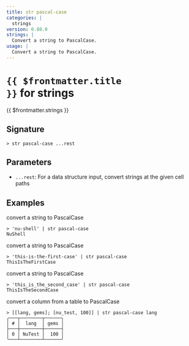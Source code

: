 ```yaml
---
title: str pascal-case
categories: |
  strings
version: 0.80.0
strings: |
  Convert a string to PascalCase.
usage: |
  Convert a string to PascalCase.
---
```


# <code>{{ $frontmatter.title }}</code> for strings

<div class='command-title'>{{ $frontmatter.strings }}</div>

## Signature

```> str pascal-case ...rest```

## Parameters

 -  `...rest`: For a data structure input, convert strings at the given cell paths

## Examples

convert a string to PascalCase
```shell
> 'nu-shell' | str pascal-case
NuShell
```

convert a string to PascalCase
```shell
> 'this-is-the-first-case' | str pascal-case
ThisIsTheFirstCase
```

convert a string to PascalCase
```shell
> 'this_is_the_second_case' | str pascal-case
ThisIsTheSecondCase
```

convert a column from a table to PascalCase
```shell
> [[lang, gems]; [nu_test, 100]] | str pascal-case lang
╭───┬────────┬──────╮
│ # │  lang  │ gems │
├───┼────────┼──────┤
│ 0 │ NuTest │  100 │
╰───┴────────┴──────╯

```
